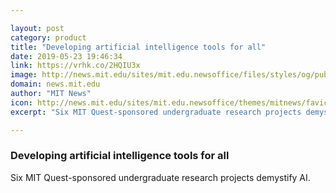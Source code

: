 ```yaml
---

layout: post
category: product
title: "Developing artificial intelligence tools for all"
date: 2019-05-23 19:46:34
link: https://vrhk.co/2HQIU3x
image: http://news.mit.edu/sites/mit.edu.newsoffice/files/styles/og/public/images/2019/mit_students_quest-funded_urop_projects.jpg
domain: news.mit.edu
author: "MIT News"
icon: http://news.mit.edu/sites/mit.edu.newsoffice/themes/mitnews/favicon.ico
excerpt: "Six MIT Quest-sponsored undergraduate research projects demystify AI."

---
```


### Developing artificial intelligence tools for all

Six MIT Quest-sponsored undergraduate research projects demystify AI.